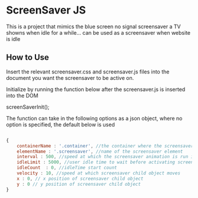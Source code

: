 ScreenSaver JS
=========================

This is a project that mimics the blue screen no signal screensaver a TV showns when idle for a while... can be used as a screensaver when website is idle


## How to Use

Insert the relevant screensaver.css and screensaver.js files into the document you want the screensaver to be active on.

Initialize by running the function below after the screensaver.js is inserted into the DOM 

screenSaverInit();

The function can take in the following options as a json object, where no option is specified, the default below is used

```javascript

{
    containerName : '.container', //the container where the screensaver will be embedded into, usually a div child of the body element
    elementName : '.screensaver', //name of the screensaver element
    interval : 500, //speed at which the screensaver animation is run in milliseconds
    idleLimit : 5000, //user idle time to wait before activating screensaver
    idleCount  : 0, //idleTime start count
    velocity : 10, //speed at which screensaver child object moves
    x : 0, // x position of screensaver child object
    y : 0 // y position of screensaver child object
}
```